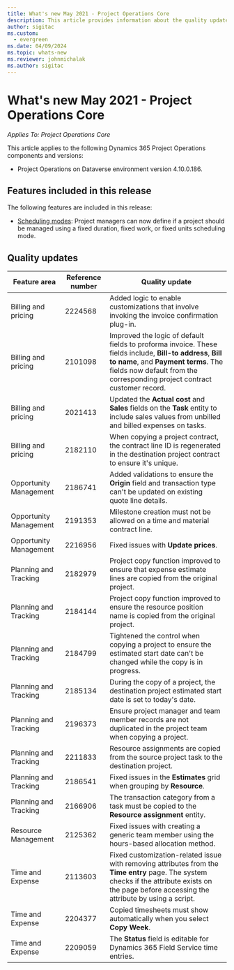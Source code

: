 ```yaml
---
title: What's new May 2021 - Project Operations Core
description: This article provides information about the quality updates available in the May 2021 release of Project Operations Core.
author: sigitac
ms.custom:
  - evergreen
ms.date: 04/09/2024
ms.topic: whats-new
ms.reviewer: johnmichalak
ms.author: sigitac
---
```


# What's new May 2021 - Project Operations Core

_Applies To: Project Operations Core_

This article applies to the following Dynamics 365 Project Operations components and versions:

   - Project Operations on Dataverse environment version 4.10.0.186.

## Features included in this release

The following features are included in this release:

- [Scheduling modes](../../project-management/scheduling-modes.md): Project managers can now define if a project should be managed using a fixed duration, fixed work, or fixed units scheduling mode.

## Quality updates

| **Feature area** | **Reference number** | **Quality update** |
| --- | --- | --- |
| Billing and pricing | 2224568 | Added logic to enable customizations that involve invoking the invoice confirmation plug-in. |
| Billing and pricing | 2101098 | Improved the logic of default fields to proforma invoice. These fields include, **Bill-to address**, **Bill to name**, and **Payment terms**. The fields now default from the corresponding project contract customer record. |
| Billing and pricing | 2021413 | Updated the **Actual cost** and **Sales** fields on the **Task** entity to include sales values from unbilled and billed expenses on tasks. |
| Billing and pricing | 2182110 | When copying a project contract, the contract line ID is regenerated in the destination project contract to ensure it's unique. |
| Opportunity Management | 2186741 | Added validations to ensure the **Origin** field and transaction type can't be updated on existing quote line details. |
| Opportunity Management | 2191353 | Milestone creation must not be allowed on a time and material contract line. |
| Opportunity Management | 2216956 | Fixed issues with **Update prices**. |
| Planning and Tracking | 2182979 | Project copy function improved to ensure that expense estimate lines are copied from the original project. |
| Planning and Tracking | 2184144 | Project copy function improved to ensure the resource position name is copied from the original project. |
| Planning and Tracking | 2184799 | Tightened the control when copying a project to ensure the estimated start date can't be changed while the copy is in progress. |
| Planning and Tracking | 2185134 | During the copy of a project, the destination project estimated start date is set to today's date. |
| Planning and Tracking | 2196373 | Ensure project manager and team member records are not duplicated in the project team when copying a project. |
| Planning and Tracking | 2211833 | Resource assignments are copied from the source project task to the destination project. |
| Planning and Tracking | 2186541 | Fixed issues in the **Estimates** grid when grouping by **Resource**. |
| Planning and Tracking | 2166906 | The transaction category from a task must be copied to the **Resource assignment** entity. |
| Resource Management | 2125362 | Fixed issues with creating a generic team member using the hours-based allocation method. |
| Time and Expense | 2113603 | Fixed customization-related issue with removing attributes from the **Time entry** page. The system checks if the attribute exists on the page before accessing the attribute by using a script. |
| Time and Expense | 2204377 | Copied timesheets must show automatically when you select **Copy Week**. |
| Time and Expense | 2209059 | The **Status** field is editable for Dynamics 365 Field Service time entries. |
